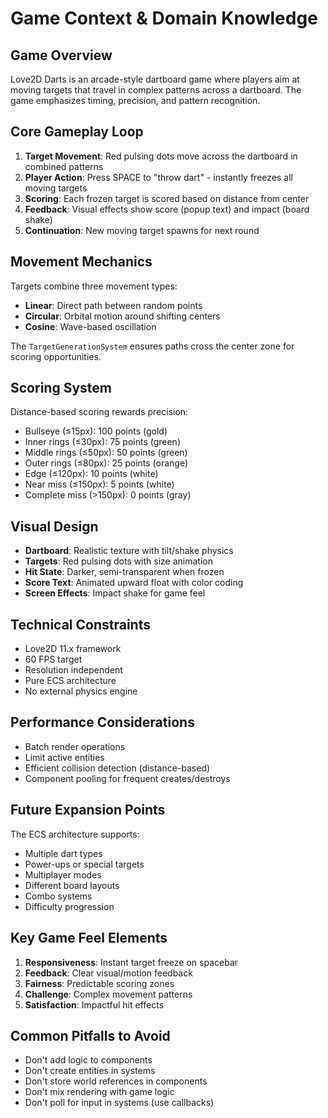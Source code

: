 # Game Context & Domain Knowledge

## Game Overview
Love2D Darts is an arcade-style dartboard game where players aim at moving targets that travel in complex patterns across a dartboard. The game emphasizes timing, precision, and pattern recognition.

## Core Gameplay Loop
1. **Target Movement**: Red pulsing dots move across the dartboard in combined patterns
2. **Player Action**: Press SPACE to "throw dart" - instantly freezes all moving targets
3. **Scoring**: Each frozen target is scored based on distance from center
4. **Feedback**: Visual effects show score (popup text) and impact (board shake)
5. **Continuation**: New moving target spawns for next round

## Movement Mechanics
Targets combine three movement types:
- **Linear**: Direct path between random points
- **Circular**: Orbital motion around shifting centers
- **Cosine**: Wave-based oscillation

The `TargetGenerationSystem` ensures paths cross the center zone for scoring opportunities.

## Scoring System
Distance-based scoring rewards precision:
- Bullseye (≤15px): 100 points (gold)
- Inner rings (≤30px): 75 points (green)
- Middle rings (≤50px): 50 points (green)
- Outer rings (≤80px): 25 points (orange)
- Edge (≤120px): 10 points (white)
- Near miss (≤150px): 5 points (white)
- Complete miss (>150px): 0 points (gray)

## Visual Design
- **Dartboard**: Realistic texture with tilt/shake physics
- **Targets**: Red pulsing dots with size animation
- **Hit State**: Darker, semi-transparent when frozen
- **Score Text**: Animated upward float with color coding
- **Screen Effects**: Impact shake for game feel

## Technical Constraints
- Love2D 11.x framework
- 60 FPS target
- Resolution independent
- Pure ECS architecture
- No external physics engine

## Performance Considerations
- Batch render operations
- Limit active entities
- Efficient collision detection (distance-based)
- Component pooling for frequent creates/destroys

## Future Expansion Points
The ECS architecture supports:
- Multiple dart types
- Power-ups or special targets
- Multiplayer modes
- Different board layouts
- Combo systems
- Difficulty progression

## Key Game Feel Elements
1. **Responsiveness**: Instant target freeze on spacebar
2. **Feedback**: Clear visual/motion feedback
3. **Fairness**: Predictable scoring zones
4. **Challenge**: Complex movement patterns
5. **Satisfaction**: Impactful hit effects

## Common Pitfalls to Avoid
- Don't add logic to components
- Don't create entities in systems
- Don't store world references in components
- Don't mix rendering with game logic
- Don't poll for input in systems (use callbacks)